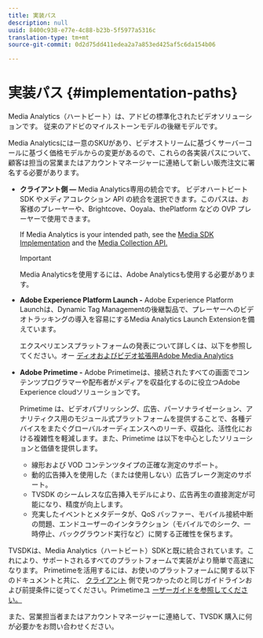 ```yaml
---
title: 実装パス
description: null
uuid: 8400c938-e77e-4c88-b23b-5f5977a5316c
translation-type: tm+mt
source-git-commit: 0d2d75dd411edea2a7a853ed425af5c6da154b06

---
```



# 実装パス {#implementation-paths}

Media Analytics（ハートビート）は、アドビの標準化されたビデオソリューションです。 従来のアドビのマイルストーンモデルの後継モデルです。

Media Analyticsには一意のSKUがあり、ビデオストリームに基づくサーバーコールに基づく価格モデルからの変更があるので、これらの各実装パスについて、顧客は担当の営業またはアカウントマネージャーに連絡して新しい販売注文に署名する必要があります。

* **クライアント側 —** Media Analytics専用の統合です。 ビデオハートビート SDK やメディアコレクション API の統合を選択できます。このパスは、お客様のプレーヤーや、Brightcove、Ooyala、thePlatform などの OVP プレーヤーで使用できます。

   If Media Analytics is your intended path, see the [Media SDK Implementation](/help/sdk-implement/setup/setup-overview.md) and the [Media Collection API.](/help/media-collection-api/mc-api-overview.md)

   >[!IMPORTANT]
   >
   >Media Analyticsを使用するには、Adobe Analyticsも使用する必要があります。

* **Adobe Experience Platform Launch -** Adobe Experience Platform Launchは、Dynamic Tag Managementの後継製品で、プレーヤーへのビデオトラッキングの導入を容易にするMedia Analytics Launch Extensionを備えています。

   エクスペリエンスプラットフォームの発表について詳しくは、以下を参照してください。オー [ディオおよびビデオ拡張用Adobe Media Analytics](https://docs.adobe.com/content/help/en/launch/using/extensions-ref/adobe-extension/media-analytics-extension/overview.html)
* **Adobe Primetime -** Adobe Primetimeは、接続されたすべての画面でコンテンツプログラマーや配布者がメディアを収益化するのに役立つAdobe Experience cloudソリューションです。

   Primetime は、ビデオパブリッシング、広告、パーソナライゼーション、アナリティクス用のモジュール式プラットフォームを提供することで、各種デバイスをまたぐグローバルオーディエンスへのリーチ、収益化、活性化における複雑性を軽減します。また、Primetime は以下を中心としたソリューションと価値を提供します。

   * 線形および VOD コンテンツタイプの正確な測定のサポート。
   * 動的広告挿入を使用した（または使用しない）広告ブレーク測定のサポート。
   * TVSDK のシームレスな広告挿入モデルにより、広告再生の直接測定が可能になり、精度が向上します。
   * 充実したイベントとメタデータが、QoS バッファー、モバイル接続中断の問題、エンドユーザーのインタラクション（モバイルでのシーク、一時停止、バックグラウンド実行など）に関する正確性を保ちます。
<!--
   * Integrated support for Nielsen DTVR (linear) with ID3 metadata and DCR with CMS metadata.
-->

TVSDKは、Media Analytics（ハートビート）SDKと既に統合されています。これにより、サポートされるすべてのプラットフォームで実装がより簡単で高速になります。 <!--Primetime also supports the partnership with Nielsen.--> Primetimeを活用するには、お使いのプラットフォームに関する以下のドキュメントと共に、 [クライアント](/help/intro-to-ava/implementation-paths/client-side-path.md) 側で見つかったのと同じガイドラインおよび前提条件に従ってください。Primetimeユ [ーザーガイドを参照してください。](https://helpx.adobe.com/primetime/user-guide.html)

また、営業担当者またはアカウントマネージャーに連絡して、TVSDK 購入に何が必要かをお問い合わせください。
